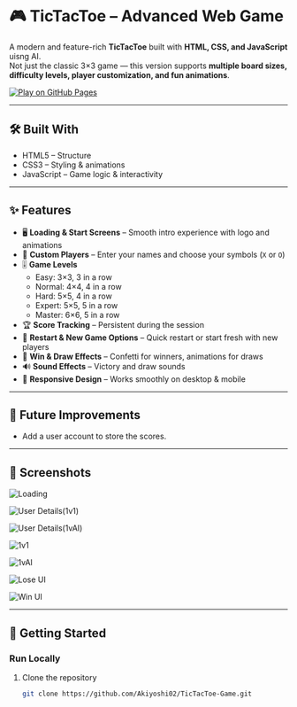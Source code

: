 # 🎮 TicTacToe – Advanced Web Game  

A modern and feature-rich **TicTacToe** built with **HTML, CSS, and JavaScript** uisng AI.  
Not just the classic 3×3 game — this version supports **multiple board sizes, difficulty levels, player customization, and fun animations**.  

[![Play on GitHub Pages](https://img.shields.io/badge/Play%20Now-GitHub%20Pages-brightgreen?style=for-the-badge&logo=github)](https://akiyoshi02.github.io/TicTacToe_Game/)

---

## 🛠️ Built With

- HTML5 – Structure
- CSS3 – Styling & animations 
- JavaScript – Game logic & interactivity

---

## ✨ Features  

- 🖥️ **Loading & Start Screens** – Smooth intro experience with logo and animations  
- 👥 **Custom Players** – Enter your names and choose your symbols (`X` or `O`)  
- 🎚️ **Game Levels**  
  - Easy: 3×3, 3 in a row  
  - Normal: 4×4, 4 in a row  
  - Hard: 5×5, 4 in a row  
  - Expert: 5×5, 5 in a row  
  - Master: 6×6, 5 in a row  
- 🏆 **Score Tracking** – Persistent during the session  
- 🔄 **Restart & New Game Options** – Quick restart or start fresh with new players  
- 🎉 **Win & Draw Effects** – Confetti for winners, animations for draws  
- 🔊 **Sound Effects** – Victory and draw sounds  
- 📱 **Responsive Design** – Works smoothly on desktop & mobile  

---

## 🎯 Future Improvements

- Add a user account to store the scores.

---

## 📸 Screenshots  

![Loading](https://github.com/user-attachments/assets/0cd44838-8452-41e3-a7dc-5dd9f361e2c0)

![User Details(1v1)](https://github.com/user-attachments/assets/3cf053d6-c77c-4202-931b-44b8966437eb)

![User Details(1vAI)](https://github.com/user-attachments/assets/6d5ed2f3-58f5-4f28-9cc2-925769a1fec0)

![1v1](https://github.com/user-attachments/assets/18072fb5-2899-4a74-b6d5-75972a52da9f)

![1vAI](https://github.com/user-attachments/assets/9149f808-2090-457c-b119-8fcb6ad11136)

![Lose UI](https://github.com/user-attachments/assets/7605f738-d6f6-44b6-a429-ec6b7f59d783)

![Win UI](https://github.com/user-attachments/assets/b6d327aa-0fa9-44ba-8232-3e6af8fe61b8)

---

## 🚀 Getting Started  

### Run Locally  
1. Clone the repository  
   ```bash
   git clone https://github.com/Akiyoshi02/TicTacToe-Game.git
